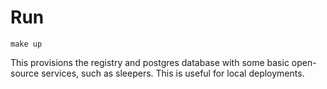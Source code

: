 # Run

`make up`

This provisions the registry and postgres database with some basic open-source services, such as sleepers. This is useful for local deployments.
